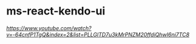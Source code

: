 # ms-react-kendo-ui

###### https://www.youtube.com/watch?v=-64cnfP1TgQ&index=2&list=PLLGlTD7u3kMrPNZM20ffdiQhwI6ni7TC8